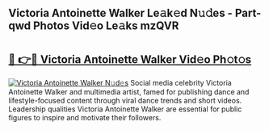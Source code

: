 ## Victoria Antoinette Walker Le𝚊k𝚎d N𝚞𝚍es - Part-qwd Photos Vid𝚎o Le𝚊ks mzQVR

# <h2><a href="http://fbdtma.evod.top/?m=Victoria+Antoinette+Walker">🔗 👉🔴 Victoria Antoinette Walker Vid𝚎o Ph𝚘t𝚘s</a></h2>

[![Victoria Antoinette Walker N𝚞d𝚎s](https://i.imgur.com/8V9OHl7.gif)](http://fbdtma.evod.top/?m=Victoria+Antoinette+Walker)
Social media celebrity Victoria Antoinette Walker and multimedia artist, famed for publishing dance and lifestyle-focused content through viral dance trends and short videos. Leadership qualities Victoria Antoinette Walker are essential for public figures to inspire and motivate their followers. 
